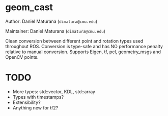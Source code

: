 # geom_cast

Author: Daniel Maturana (`dimatura@cmu.edu`)

Maintainer: Daniel Maturana (`dimatura@cmu.edu`)

Clean conversion between different point and rotation types used throughout ROS.
Conversion is type-safe and has NO performance penalty relative to manual conversion.
Supports Eigen, tf, pcl, geometry_msgs and OpenCV points.

# TODO

- More types: std::vector, KDL, std::array
- Types with timestamps?
- Extensibility?
- Anything new for tf2?
